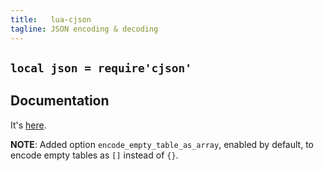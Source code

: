 ```yaml
---
title:   lua-cjson
tagline: JSON encoding & decoding
---
```


## `local json = require'cjson'`

## Documentation

It's [here](http://www.kyne.com.au/~mark/software/lua-cjson-manual.html#_api_functions).

__NOTE__: Added option `encode_empty_table_as_array`, enabled by default,
to encode empty tables as `[]` instead of `{}`.

